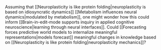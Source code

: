 ---
---

Assuming that [[Neuroplasticity is like protein folding|neuroplasticity is based on idiosyncratic dynamics]] [[Metabolism influences neural dynamics|modulated by metabolism]], one might wonder how this could inform [[Brain-in-edit-mode supports inquiry in applied cognitive neuroscience|learning through neural interfaces]]. Could [[Forecasting forces predictive world models to internalize meaningful representations|models forecast]] meaningful changes in knowledge based on [[Neuroplasticity is like protein folding|neuroplasticity mechanics]]?